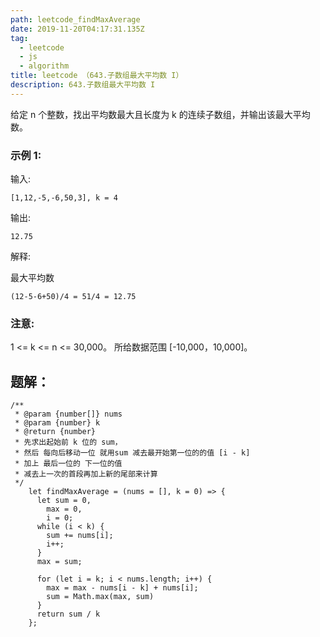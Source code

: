 ```yaml
---
path: leetcode_findMaxAverage
date: 2019-11-20T04:17:31.135Z
tag:
  - leetcode
  - js
  - algorithm
title: leetcode （643.子数组最大平均数 I）
description: 643.子数组最大平均数 I
---
```

给定 n 个整数，找出平均数最大且长度为 k 的连续子数组，并输出该最大平均数。

### 示例 1:

输入:
``` 
[1,12,-5,-6,50,3], k = 4
```
输出: 
```
12.75
```

解释:

最大平均数 
```
(12-5-6+50)/4 = 51/4 = 12.75
```

### 注意:

1 <= k <= n <= 30,000。
所给数据范围 [-10,000，10,000]。

## 题解：
```
/**
 * @param {number[]} nums
 * @param {number} k
 * @return {number}
 * 先求出起始前 k 位的 sum，
 * 然后 每向后移动一位 就用sum 减去最开始第一位的的值 [i - k]
 * 加上 最后一位的 下一位的值
 * 减去上一次的首段再加上新的尾部来计算
 */
    let findMaxAverage = (nums = [], k = 0) => {
      let sum = 0,
        max = 0,
        i = 0;
      while (i < k) {
        sum += nums[i];
        i++;
      }
      max = sum;

      for (let i = k; i < nums.length; i++) {
        max = max - nums[i - k] + nums[i];
        sum = Math.max(max, sum)
      }
      return sum / k
    };
```
